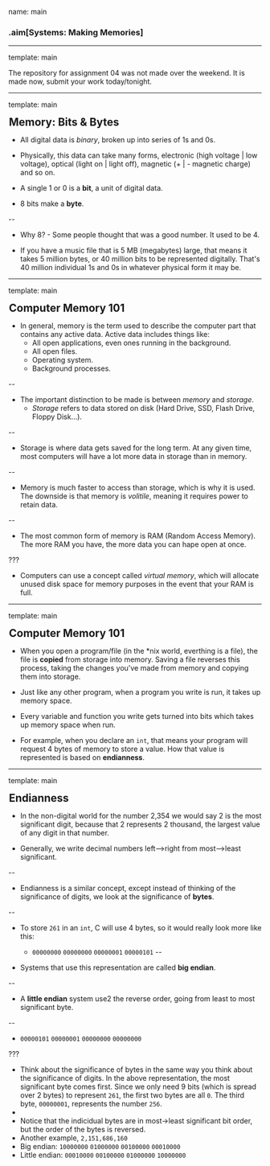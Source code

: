 name: main

### .aim[Systems: Making Memories]
<style>
.aim {
font-size: .75em;
border-bottom: 1px solid lightgray;
margin: 1px;
}
.remark-inline-code {
  background-color: lightgray;
  border-radius: 3px;
  padding-left: 2px;
  padding-right: 2px;
}
h4 {
font-size: 1.5em;
margin: 1px;
}
</style>

---
template: main

The repository for assignment 04 was not made over the weekend. It is made now, submit your work today/tonight.

---
template: main

#### Memory: Bits & Bytes

* All digital data is _binary_, broken up into series of 1s and 0s.

* Physically, this data can take many forms, electronic (high voltage \| low voltage), optical (light on \| light off), magnetic (+ \| - magnetic charge) and so on.

* A single 1 or 0 is a __bit__, a unit of digital data.

* 8 bits make a __byte__.

--

* Why 8? - Some people thought that was a good number. It used to be 4.

* If you have a music file that is 5 MB (megabytes) large, that means it takes 5 million bytes, or 40 million bits to be represented digitally. That's 40 million individual 1s and 0s in whatever physical form it may be.

---
template: main

#### Computer Memory 101

* In general, memory is the term used to describe the computer part that contains any active data. Active data includes things like:
  - All open applications, even ones running in the background.
  - All open files.
  - Operating system.
  - Background processes.

--


* The important distinction to be made is between _memory_ and _storage_.
  - _Storage_ refers to data stored on disk (Hard Drive, SSD, Flash Drive, Floppy Disk...).

--
  - Storage is where data gets saved for the long term. At any given time, most computers will have a lot more data in storage than in memory.

--


* Memory is much faster to access than storage, which is why it is used. The downside is that memory is _volitile_, meaning it requires power to retain data.

--

* The most common form of memory is RAM (Random Access Memory). The more RAM you have, the more data you can hape open at once.

???
* Computers can use a concept called _virtual memory_, which will allocate unused disk space for memory purposes in the event that your RAM is full.

---
template: main

#### Computer Memory 101

* When you open a program/file (in the *nix world, everthing is a file), the file is __copied__ from storage into memory. Saving a file reverses this process, taking the changes you've made from memory and copying them into storage.

* Just like any other program, when a program you write is run, it takes up memory space.
* Every variable and function you write gets turned into bits which takes up memory space when run.

* For example, when you declare an `int`, that means your program will request 4 bytes of memory to store a value. How that value is represented is based on __endianness__.

---
template: main

#### Endianness

* In the non-digital world for the number 2,354 we would say 2 is the most significant digit, because that 2 represents 2 thousand, the largest value of any digit in that number.

* Generally, we write decimal numbers left-->right from most-->least significant.

--

* Endianness is a similar concept, except instead of thinking of the significance of digits, we look at the significance of __bytes__.

--

* To store `261` in an `int`, C will use 4 bytes, so it would really look more like this:
  - `00000000` `00000000` `00000001` `00000101`
--


* Systems that use this representation are called __big endian__.

--


* A __little endian__ system use2 the reverse order, going from least to most significant byte.

--

  - `00000101` `00000001` `00000000` `00000000`

???
* Think about the significance of bytes in the same way you think about the significance of digits. In the above representation, the most significant byte comes first. Since we only need 9 bits (which is spread over 2 bytes) to represent `261`, the first two bytes are all `0`. The third byte, `00000001`, represents the number `256`.
*
* Notice that the indicidual bytes are in most->least significant bit order, but the order of the bytes is reversed.
* Another example, `2,151,686,160`
* Big endian: `10000000` `01000000` `00100000` `00010000`
* Little endian: `00010000` `00100000` `01000000` `10000000`
